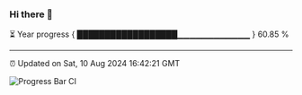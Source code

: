 ### Hi there 👋

⏳ Year progress { ██████████████████▁▁▁▁▁▁▁▁▁▁▁▁ } 60.85 %

---

⏰ Updated on Sat, 10 Aug 2024 16:42:21 GMT

![Progress Bar CI](https://github.com/IshwaranRudhara/GIT-ACTION/workflows/Progress%20Bar%20CI/badge.svg)
